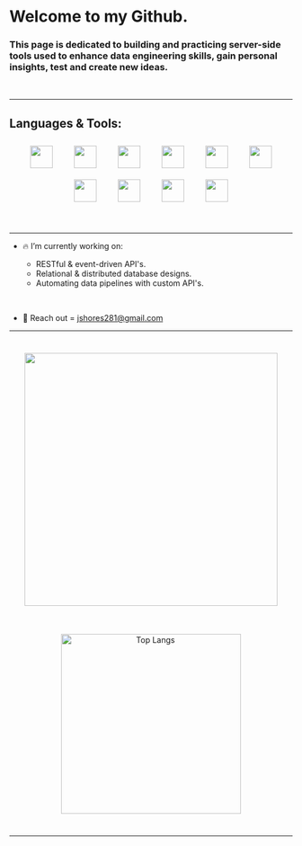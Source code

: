 <!--
<p align="center"> 
  <img src="https://user-images.githubusercontent.com/52839097/196554542-4747f745-3040-4d5a-87f1-fffa22997873.png"/>
  </p>

<br>
-->



# Welcome to my Github. 

### This page is dedicated to building and practicing server-side tools used to enhance data engineering skills, gain personal insights, test and create new ideas. 


<br>

-----

## Languages & Tools:
 

<p align="center"> 
  <a href="https://aws.amazon.com/ec2/"><img width="40" hspace="17" vspace="10" src="https://user-images.githubusercontent.com/52839097/196538073-a7d41d8b-082e-47c0-a786-4dcb4e9f94cd.svg"/></a>
  <a href="https://www.heroku.com/"><img width="40" hspace="17" vspace="10" src="https://user-images.githubusercontent.com/52839097/196539712-2496cfb9-5284-4414-88b8-95bda1cc28cc.svg"/></a>
  <a href="https://getbootstrap.com/"><img width="40" hspace="17" vspace="10" src="https://user-images.githubusercontent.com/52839097/196808058-b5dc4496-ca74-41dc-8e6d-5cf89cb33a74.svg"/></a>
  <a href="https://ubuntu.com/"><img width="40" hspace="17" vspace="10" src="https://user-images.githubusercontent.com/52839097/196541420-92e159d1-ee1a-421f-a274-06a304fb1687.svg"/></a>
  <a href="https://www.python.org/"><img width="40" hspace="17" vspace="10" src="https://user-images.githubusercontent.com/52839097/196538956-97c8ce36-abad-4f3b-a133-5552e8b630fe.svg"/></a>
  <a href="https://www.mysql.com/"><img width="40" hspace="17" vspace="10" src="https://user-images.githubusercontent.com/52839097/196539697-01091085-a89f-457e-af03-4c94692c5e42.svg"/></a>
  <a href="https://www.postgresql.org/"><img width="40" hspace="17" vspace="10" src="https://user-images.githubusercontent.com/52839097/196541997-9f3ab090-f5ac-45ca-a15f-b2a6aee380f7.svg"/></a>
  <a href="https://www.microsoft.com/en-us/sql-server/sql-server-2019"><img width="40" hspace="17" vspace="10" src="https://user-images.githubusercontent.com/52839097/196542082-d01e7638-e769-4a03-b916-0d8711ee6318.svg"/></a>
  <a href="https://www.microsoft.com/en-us/microsoft-365/excel"><img width="40" hspace="17" vspace="10" src="https://user-images.githubusercontent.com/52839097/196539726-dd6eb048-d2dc-46db-9d84-5104bedd6159.svg"/></a>
  <a href="https://www.vmware.com/"><img width="40" hspace="17" vspace="10" src="https://user-images.githubusercontent.com/52839097/196550181-3480d0ce-ae32-40bc-b6ed-2334cca59341.svg"/></a>
</p>
 
 

<br>

-----

<!--</a><img src="https://komarev.com/ghpvc/?username=jshores281&style=flat&label=Profile visits" alt="SaiNave" /></a>-->



- :fire: I’m currently working on: 

  - RESTful & event-driven API's.
  - Relational & distributed database designs.
  - Automating data pipelines with custom API's.
 
 <!--
  - Cleaning & importing unstructured data into databases's.
  - Custom ETL's with python3.
  - Docker & kubernetes. 
-->

<br>

- :key: Reach out = jshores281@gmail.com
 

--------

 
<p align="center"> 
  <a href="https://github.com/jshores281?tab=repositories"><img width="450" hspace="15" vspace="25" src="https://github-readme-stats.vercel.app/api?username=jshores281&show_icons=true&theme=dark" Jshores GitHub stats/></a>
  <a href="https://github.com/jshores281?tab=repositories"><img width="320"  hspace="15" vspace="25" src="https://github-readme-stats.vercel.app/api/top-langs/?username=jshores281&langs_count=8&theme=dark" alt="Top Langs"/></a>
</p>

 


--------

